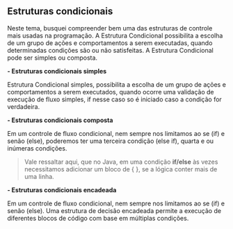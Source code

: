 ## Estruturas condicionais

Neste tema, busquei compreender bem uma das estruturas de controle mais usadas na programação.
A Estrutura Condicional possibilita a escolha de um grupo de ações e comportamentos a serem executadas, quando determinadas condições são ou não satisfeitas. A Estrutura Condicional pode ser simples ou composta.

**- Estruturas condicionais simples**

Estrutura Condicional simples, possibilita a escolha de um grupo de ações e comportamentos a serem executados, quando ocorre uma validação de execução de fluxo simples, if nesse caso so é iniciado caso a condição for verdadeira.

**- Estruturas condicionais composta**

Em um controle de fluxo condicional, nem sempre nos limitamos ao se (if) e senão (else), poderemos ter uma terceira condição (else if), quarta e ou inúmeras condições.

> Vale ressaltar aqui, que no Java, em uma condição **if/else** às vezes necessitamos adicionar um bloco de { }, se a lógica conter mais de uma linha.

**- Estruturas condicionais encadeada**

Em um controle de fluxo condicional, nem sempre nos limitamos ao se (if) e senão (else). Uma estrutura de decisão encadeada permite a execução de diferentes blocos de código com base em múltiplas condições.
